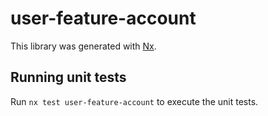 # user-feature-account

This library was generated with [Nx](https://nx.dev).

## Running unit tests

Run `nx test user-feature-account` to execute the unit tests.
